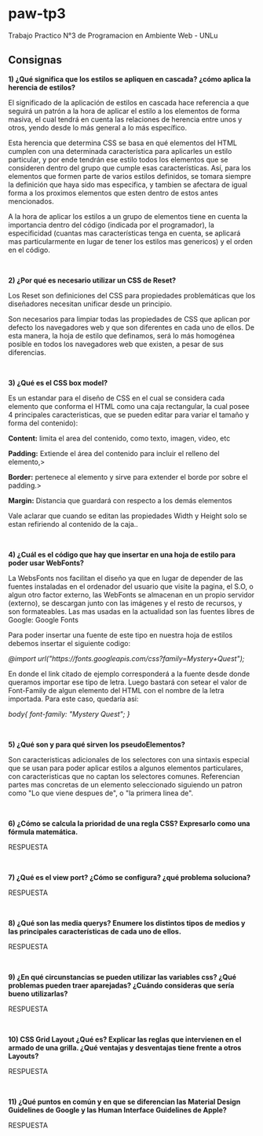 # paw-tp3
Trabajo Practico N°3 de Programacion en Ambiente Web - UNLu

## Consignas
<p><b>1) ¿Qué significa que los estilos se apliquen en cascada? ¿cómo aplica la herencia de estilos?</b></p>
<p> El significado de la aplicación de estilos en cascada hace referencia a que seguirá un patrón a la hora de aplicar el estilo a los elementos de forma masiva, el cual tendrá en cuenta las relaciones de herencia entre unos y otros, yendo desde lo más general a lo más específico.</P>
<p>Esta herencia que determina CSS se basa en qué elementos del HTML cumplen con una determinada característica para aplicarles un estilo particular, y por ende tendrán ese estilo todos los elementos que se consideren dentro del grupo que cumple esas características. Así, para los  elementos que formen parte de varios estilos definidos, se tomara siempre la definición que haya sido mas especifica, y tambien se afectara de igual forma a los proximos elementos que esten dentro de estos antes mencionados.</p>  
<p>A la hora de aplicar los estilos a un grupo de elementos tiene en cuenta la importancia dentro del código (indicada por el programador), la especificidad (cuantas mas características tenga en cuenta, se aplicará mas particularmente en lugar de tener los estilos mas genericos) y el orden en el código.</p>
<br>
<p><b>2) ¿Por qué es necesario utilizar un CSS de Reset?</b></p>
<p> Los Reset son definiciones del CSS para propiedades problemáticas que los diseñadores necesitan unificar desde un principio.</p>
<p> Son necesarios para limpiar todas las propiedades de CSS que aplican por defecto los navegadores web y que son diferentes en cada uno de ellos. De esta manera, la hoja de estilo que definamos, será lo más homogénea posible en todos los navegadores web que existen, a pesar de sus diferencias. </p>
<br>
<p><b>3) ¿Qué es el CSS box model?</b></p>
<p> Es un estandar para el diseño de CSS en el cual se considera cada elemento que conforma el HTML como una caja rectangular, la cual posee 4 principales caracteristicas, que se pueden editar para variar el tamaño y forma del contenido):</p>
  <p> <b>Content:</b> limita el area del contenido, como texto, imagen, video, etc</p>
  <p> <b>Padding:</b> Extiende el área del contenido para incluir el relleno del elemento,>
  <p> <b>Border:</b> pertenece al elemento y sirve para extender el borde por sobre el padding.>
  <p> <b>Margin:</b> Distancia que guardará con respecto a los demás elementos</p>
<p>Vale aclarar que cuando se editan las propiedades Width y Height solo se estan refiriendo al contenido de la caja..</p>  
<br>
<p><b>4) ¿Cuál es el código que hay que insertar en una hoja de estilo para poder usar WebFonts?</b></p>
<p> La WebsFonts nos facilitan el diseño ya que en lugar de depender de las fuentes instaladas en el ordenador del usuario que visite la pagina, el S.O, o algun otro factor externo, las WebFonts se almacenan en un propio servidor (externo), se descargan junto con las imágenes y el resto de recursos, y son formateables. Las mas usadas en la actualidad son las fuentes libres de Google: Google Fonts </p>
<p>  Para poder insertar una fuente de este tipo en nuestra hoja de estilos debemos insertar el siguiente codigo:</p>
<p><cite>@import url("https://fonts.googleapis.com/css?family=Mystery+Quest");</cite></p>
<p> En donde el link citado de ejemplo corresponderá a la fuente desde donde queramos importar ese tipo de letra. Luego bastará con setear el valor de Font-Family de algun elemento del HTML con el nombre de la letra importada. Para este caso, quedaría asi:
<p> <cite> body{  font-family: "Mystery Quest";   } </cite></p> 
<br>
<p><b>5) ¿Qué son y para qué sirven los pseudoElementos?</b></p>
<p> Son caracteristicas adicionales de los selectores con una sintaxis especial que se usan para poder aplicar estilos a algunos elementos particulares, con caracteristicas que no captan los selectores comunes. Referencian partes mas concretas de un elemento  seleccionado siguiendo un patron como "Lo que viene despues de", o "la primera linea de". </p>
<br>
<p><b>6) ¿Cómo se calcula la prioridad de una regla CSS? Expresarlo como una fórmula matemática.</b></p>
<p> RESPUESTA </p>
<br>
<p><b>7) ¿Qué es el view port? ¿Cómo se configura? ¿qué problema soluciona?</b></p>
<p> RESPUESTA </p>
<br>
<p><b>8) ¿Qué son las media querys? Enumere los distintos tipos de medios y las principales
características de cada uno de ellos.</b></p>
<p> RESPUESTA </p>
<br>
<p><b>9) ¿En qué circunstancias se pueden utilizar las variables css? ¿Qué problemas pueden traer
aparejadas? ¿Cuándo consideras que sería bueno utilizarlas?</b></p>
<p> RESPUESTA </p>
<br>
<p><b>10) CSS Grid Layout ¿Qué es? Explicar las reglas que intervienen en el armado de una grilla.
¿Qué ventajas y desventajas tiene frente a otros Layouts?</b></p>
<p> RESPUESTA </p>
<br>
<p><b>11) ¿Qué puntos en común y en que se diferencian las Material Design Guidelines de Google y
las Human Interface Guidelines de Apple?</b></p>
<p> RESPUESTA </p>
<br>
